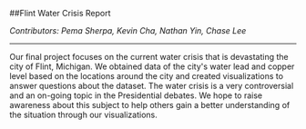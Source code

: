 ##Flint Water Crisis Report

*Contributors: Pema Sherpa, Kevin Cha, Nathan Yin, Chase Lee*

---

Our final project focuses on the current water crisis that is devastating the city of Flint, Michigan. We obtained data of the city's water lead and copper level based on the locations around the city and created visualizations to answer questions about the dataset. The water crisis is a very controversial and an on-going topic in the Presidential debates. We hope to raise awareness about this subject to help others gain a better understanding of the situation through our visualizations.


